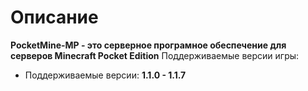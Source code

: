 # Описание
__PocketMine-MP - это серверное програмное обеспечение для серверов Minecraft Pocket Edition__
Поддерживаемые версии игры:
 - Поддерживаемые версии: **1.1.0 - 1.1.7**
